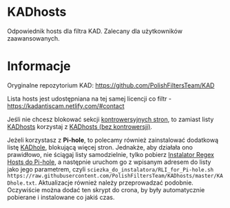 # KADhosts

Odpowiednik hosts dla filtra KAD.
Zalecany dla użytkowników zaawansowanych.

# Informacje

Oryginalne repozytorium KAD: https://github.com/PolishFiltersTeam/KAD

Lista hosts jest udostępniana na tej samej licencji co filtr - https://kadantiscam.netlify.com/#contact

Jeśli nie chcesz blokować sekcji [kontrowersyjnych stron](https://github.com/PolishFiltersTeam/KAD/issues/649), to zamiast listy [KADhosts](https://raw.githubusercontent.com/PolishFiltersTeam/KADhosts/master/KADhosts.txt) korzystaj z [KADhosts (bez kontrowersji)](https://raw.githubusercontent.com/PolishFiltersTeam/KADhosts/master/KADhosts_without_controversies.txt).

Jeżeli korzystasz z **Pi-hole**, to polecamy również zainstalować dodatkową listę [KADhole](https://raw.githubusercontent.com/PolishFiltersTeam/KADhosts/master/KADhole.txt), blokującą więcej stron. Jednakże, aby działała ono prawidłowo, nie ściągaj listy samodzielnie, tylko pobierz [Instalator Regex Hosts do Pi-hole](https://raw.githubusercontent.com/PolishFiltersTeam/ScriptsPlayground/master/scripts/RLI_for_Pi-hole.sh), a następnie uruchom go z wpisanym adresem do listy jako jego parametrem, czyli `sciezka_do_instalatora/RLI_for_Pi-hole.sh https://raw.githubusercontent.com/PolishFiltersTeam/KADhosts/master/KADhole.txt`. Aktualizacje również należy przeprowadzać podobnie. Oczywiście można dodać ten skrypt do crona, by były automatycznie pobierane i instalowane co jakiś czas.
